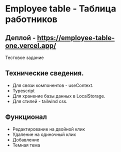 # Employee table - Таблица работников

## Деплой - https://employee-table-one.vercel.app/
Тестовое задание

## Технические сведения.
- Для связи компонентов - useContext.
- Typescript
- Для хранение базы данных в LocalStorage.
- Для стилей - tailwind css.

## Функционал
- Редактирование на двойной клик
- Удаление на одиночный клик
- Добавление
- Темная тема

